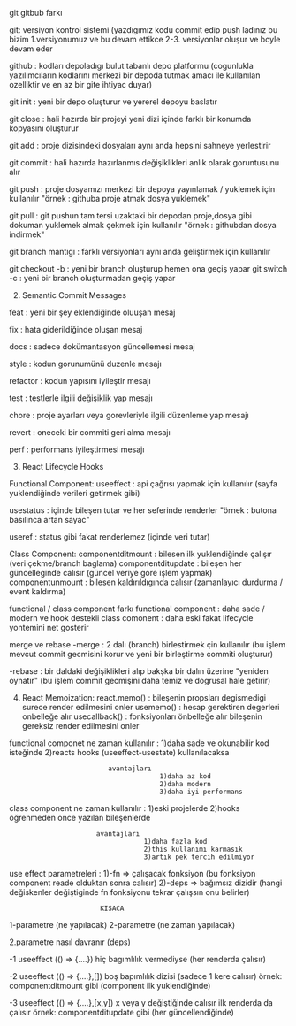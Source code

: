 git gitbub farkı

git: versiyon kontrol sistemi (yazdıgımız kodu commit edip push ladınız bu bizim 1.versiyonumuz ve bu devam ettikce 2-3. versiyonlar oluşur ve boyle devam eder 

github : kodları depoladıgı bulut tabanlı depo platformu (cogunlukla yazılımcıların kodlarını merkezi bir depoda tutmak amacı ile kullanılan ozelliktir ve en az bir gite ihtiyac duyar)

git init : yeni bir depo oluşturur ve yererel depoyu baslatır

git close : hali hazırda bir projeyi yeni dizi içinde farklı bir konumda kopyasını oluşturur 

git add : proje dizisindeki dosyaları aynı anda hepsini sahneye yerlestirir 

git commit : hali hazırda hazırlanmıs değişiklikleri anlık olarak goruntusunu alır 

git push : proje dosyamızı merkezi bir depoya yayınlamak / yuklemek için kullanılır "örnek : githuba proje atmak dosya yuklemek"

git pull : git pushun tam tersi uzaktaki bir depodan proje,dosya gibi dokuman yuklemek almak çekmek için kullanılır "örnek : githubdan dosya indirmek"

git branch mantıgı : farklı versiyonları aynı anda geliştirmek için kullanılır

git checkout -b : yeni bir branch oluşturup hemen ona geçiş yapar
git switch -c : yeni bir branch oluşturmadan geçiş yapar

 2. Semantic Commit Messages

feat : yeni bir şey eklendiğinde oluuşan mesaj

fix : hata giderildiğinde oluşan mesaj

docs : sadece dokümantasyon güncellemesi mesaj

style : kodun gorunumünü duzenle mesajı

refactor : kodun yapısını iyileştir mesajı 

test : testlerle ilgili değişiklik yap mesajı

chore : proje ayarları veya gorevleriyle ilgili düzenleme yap mesajı

revert : oneceki bir commiti geri alma mesajı 

perf : performans iyileştirmesi mesajı 

3. React Lifecycle Hooks

Functional Component:
useeffect : api çağrısı yapmak için kullanılır (sayfa yuklendiğinde verileri getirmek gibi)

usestatus : içinde bileşen tutar ve her seferinde renderler "örnek : butona basılınca artan sayac"

useref : status gibi  fakat renderlemez (içinde veri tutar)

Class Component:
componentditmount : bilesen ilk yuklendiğinde çalışır (veri çekme/branch baglama)
componentditupdate : bileşen her güncelleginde calısır (güncel veriye gore işlem yapmak)
componentunmount : bilesen kaldırıldıgında calısır (zamanlayıcı durdurma / event kaldırma)

functional / class component farkı
functional component : daha sade / modern ve hook destekli 
class comonent : daha eski fakat lifecycle yontemini net gosterir

merge ve rebase 
-merge : 2 dalı (branch) birlestirmek çin kullanılır (bu işlem mevcut commit gecmisini korur ve yeni bir birleştirme commiti oluşturur)

-rebase : bir daldaki değişiklikleri alıp bakşka bir dalın üzerine "yeniden oynatır" (bu işlem commit gecmişini daha temiz ve dogrusal hale getirir)

4. React Memoization:
react.memo() : bileşenin propsları degismedigi surece render edilmesini onler 
usememo() : hesap gerektiren degerleri onbelleğe alır 
usecallback() : fonksiyonları önbelleğe alır bileşenin gereksiz render edilmesini onler 

functional componet ne zaman kullanılır : 1)daha sade ve okunabilir kod isteğinde 
                                          2)reacts hooks (useeffect-usestate) kullanılacaksa 
                             
                             avantajları
                                          1)daha az kod
                                          2)daha modern
                                          3)daha iyi performans
                                          
class component ne zaman kullanılır : 1)eski projelerde 
                                      2)hooks öğrenmeden once yazılan bileşenlerde 
                          
                          avantajları 
                                      1)daha fazla kod
                                      2)this kullanımı karmasık
                                      3)artık pek tercih edilmiyor
                                      
use effect parametreleri : 1)-fn => çalışacak fonksiyon (bu fonksiyon component reade olduktan sonra calısır)
                           2)-deps => bağımsız dizidir (hangi değiskenler değiştiginde fn fonksiyonu tekrar çalışsın onu belirler)
                           
                           KISACA
                           
1-parametre (ne yapılacak)
2-parametre (ne zaman yapılacak)

2.parametre nasıl davranır (deps)

-1 useeffect (() => {....}) hiç bagımlılık vermediyse (her renderda çalısır)

-2 useeffect (() => {....},[]) boş bapımlılık dizisi (sadece 1 kere calısır) örnek: componentditmount gibi (component ilk yuklendiğinde)

-3 useeffect (() => {....},[x,y]) x veya y değiştiğinde calısır ilk renderda da çalısır örnek: componentditupdate gibi (her güncellendiğinde)
